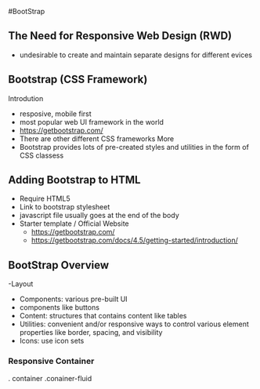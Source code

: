 #BootStrap

## The Need for Responsive Web Design (RWD)
- undesirable to create and maintain separate designs for different evices 


## Bootstrap (CSS Framework) 
Introdution 
- resposive, mobile first 
- most popular web UI framework in the world 
- https://getbootstrap.com/
- There are other different CSS frameworks 
More
- Bootstrap provides lots of pre-created styles and utilities in the form of CSS classess 

## Adding Bootstrap to HTML 
- Require HTML5
- Link to bootstrap stylesheet
- javascript file usually goes at the end of the body 
- Starter template / Official Website 
  - https://getbootstrap.com/ 
  - https://getbootstrap.com/docs/4.5/getting-started/introduction/
    
## BootStrap Overview 
-Layout
- Components: various pre-built UI
- components like buttons
- Content: structures that contains content like tables
- Utilities: convenient and/or responsive ways to control various element properties like border, spacing, and visibility
- Icons: use icon sets

### Responsive Container 
. container 
.conainer-fluid 
  
